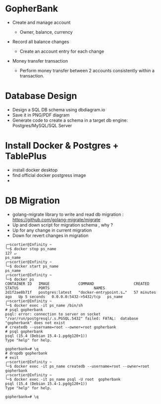 # GopherBank

- Create and manage account

  - Owner, balance, currency

- Record all balance changes

  - Create an account entry for each change

- Money transfer transaction
  - Perform money transfer between 2 accounts consistently within a transaction.

# Database Design

- Design a SQL DB schema using dbdiagram.io
- Save it in PNG/PDF diagram
- Generate code to create a schema in a target db engine: Postgres/MySQL/SQL Server

# Install Docker & Postgres + TablePlus

- install docker desktop
- find official docker postgress image
-

# DB Migration

- golang-migrate library to write and read db migration : https://github.com/golang-migrate/migrate
- Up and down script for migration schema , why ?
- Up for any change in current migration
- Down for revert changes in migration

```
╭─scortier@Infinity ~
╰─$ docker stop ps_name                                                           127 ↵
ps_name
╭─scortier@Infinity ~
╰─$ docker start ps_name
ps_name
╭─scortier@Infinity ~
╰─$ docker ps
CONTAINER ID   IMAGE             COMMAND                  CREATED          STATUS         PORTS                    NAMES
2d1f2ae8b71f   postgres:latest   "docker-entrypoint.s…"   57 minutes ago   Up 5 seconds   0.0.0.0:5432->5432/tcp   ps_name
╭─scortier@Infinity ~
╰─$ docker exec -it ps_name /bin/sh
# psql gopherbank
psql: error: connection to server on socket "/var/run/postgresql/.s.PGSQL.5432" failed: FATAL:  database "gopherbank" does not exist
# createdb --username=root --owner=root gopherbank
# psql gopherbank
psql (15.4 (Debian 15.4-1.pgdg120+1))
Type "help" for help.

gopherbank=# \q
# dropdb gopherbank
# exit
╭─scortier@Infinity ~
╰─$ docker exec -it ps_name createdb --username=root --owner=root gopherbank
╭─scortier@Infinity ~
╰─$ docker exec -it ps_name psql -U root  gopherbank
psql (15.4 (Debian 15.4-1.pgdg120+1))
Type "help" for help.

gopherbank=# \q
```
